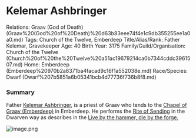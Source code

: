 # Kelemar Ashbringer

Relations: Graav (God of Death) (Graav%20(God%20of%20Death)%20d63b83eee74f4e1c9db355255ee1a0a0.md) 
Tags: Church of the Twelve, Emberdeep
Title/Alias/Rank: Father Kelemar, Gravekeeper
Age: 40
Birth Year: 3175
Family/Guild/Organisation: Church of the Twelve (Church%20of%20the%20Twelve%20a51ac19679214ca0b7344cddc3961507.md) 
Home: Emberdeep (Emberdeep%20970b2a8371ba4facad9c16f1a552038e.md) 
Race/Species: Dwarf (Dwarf%207b5851a6b05341bcb4d77736f736b8f8.md)

### Summary

Father [Kelemar Ashbringer](Kelemar%20Ashbringer%2020f75a22781a80f1938cf3acc5c7e96a.md), is a priest of Graav who tends to the [Chapel of Graav (Emberdeep)](Chapel%20of%20Graav%20(Emberdeep)%2020775a22781a80129771d6291543ceb8.md) in Emberdeep. He performs the [Rite of Sending](Rite%20of%20Sending%20a2533f1f37fd413fa2e21619fe19329d.md) in the Dwarven way as describes in the [Live by the hammer, die by the forge.](Live%20by%20the%20hammer,%20die%20by%20the%20forge%201fa75a22781a80f88255d1f5498831d7.md) 

![image.png](image%2096.png)